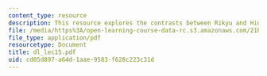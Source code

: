 ```yaml
---
content_type: resource
description: This resource explores the contrasts between Rikyu and Hideyoshi.
file: /media/https%3A/open-learning-course-data-rc.s3.amazonaws.com/21h-522-japan-in-the-age-of-the-samurai-history-and-film-fall-2006/cd05d897a64d1aae9583f628c223c31d_dl_lec15.pdf
file_type: application/pdf
resourcetype: Document
title: dl_lec15.pdf
uid: cd05d897-a64d-1aae-9583-f628c223c31d
---
```

